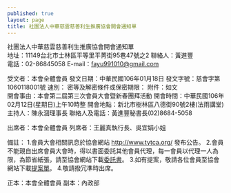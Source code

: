 ```yaml
---
published: true
layout: page
title: 社團法人中華慈雲慈善利生推廣協會開會通知單  
---
```

社團法人中華慈雲慈善利生推廣協會開會通知單    
地址：11149台北市士林區平等里平菁街95巷47號之2
聯絡人：黃進豐      
電話：02-86845058
E-mail：fayu991010@gmail.com    

受文者：本會全體會員
發文日期：中華民國106年01月18日
發文字號：慈會字第1060118001號
速別：
密等及解密條件或保密期限：
附件：如文    
開會事由：本會第二屆第三次會員大會暨新春團拜活動
開會時間：中華民國106年02月12日(星期日)上午10時整
開會地點：新北市樹林區八德街90號2樓(法雨講堂)
主持人：陳永涸理事長
聯絡人及電話：黃進豐秘書長(02)8684-5058   

出席者：本會全體會員
列席者：王麗真執行長、吳宜娟小姐

備註：
   1.會員大會相關訊息於協會網站 http://www.tytca.org/ 發布公告。
   2.會員不能親自出席會員大會時，得以書面委託其他會員代理，每一會員以代理一人為限，為節省紙張，請至協會網站下載[委託書](/static_files/doc/委託書.docx)。
   3.如有提案，敬請各位會員至協會網站下載[提案單](/static_files/doc/提案單.docx)。
   4.敬請撥冗準時出席。 

正本：本會全體會員
副本：內政部

